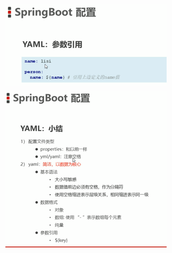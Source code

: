 ![image-20211209232422990](MarkDownImages/08-springboot配置-yaml数据格式.assets/image-20211209232422990.png)

![image-20211209232447844](MarkDownImages/08-springboot配置-yaml数据格式.assets/image-20211209232447844.png)